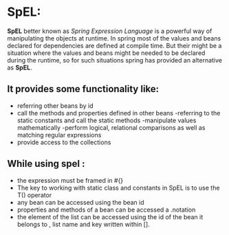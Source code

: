 
# SpEL:
**SpEL** better known as *Spring Expression Language* is a powerful way of manipulating the objects at runtime. In spring most of the values and beans declared for dependencies are defined at compile time. But their might be a situation where the values and beans might be needed to be declared during the runtime, so for such situations spring has provided an alternative as **SpEL**.

## It provides some functionality like:
-	referring other beans by id 
-	call the methods and properties defined in other beans
-referring to the static constants and call the static methods
-manipulate values mathematically
-perform logical, relational comparisons as well as matching regular expressions
-	provide access to the collections

## While using spel :
-	the expression must be framed in #{}
-	The key to working with static class and constants in SpEL is to use the T() operator
-	any bean can be accessed using the bean id
-	properties and methods of a bean can be accessed a .notation
-	the element of the list can be accessed using the id of the bean it belongs to , list name  and key written within [].








